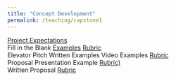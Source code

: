 ```yaml
---
title: "Concept Development"
permalink: /teaching/capstone1
---
```


[Project Expectations](/files/CET49x/CET497_Expectations.pdf)  
Fill in the Blank [Examples](/files/CET49x/CET497_Revelance.pdf) [Rubric](/files/CET49xRubricRelevance.pdf)  
Elevator Pitch Written Examples Video Examples [Rubric](/files/CET49xRubricElevatorPitch.pdf)  
Proposal Presentation Example [Rubric)](/files/CET49xRubricProposalPresentation.pdf)  
Written Proposal [Rubric](/files/CET49xRubricWrittenProposal.pdf)  


